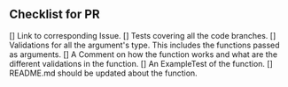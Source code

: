 ## Checklist for PR

[] Link to corresponding Issue.
[] Tests covering all the code branches.
[] Validations for all the argument's type. This includes the functions passed as arguments.
[] A Comment on how the function works and what are the different validations in the function.
[] An ExampleTest of the function.
[] README.md should be updated about the function.